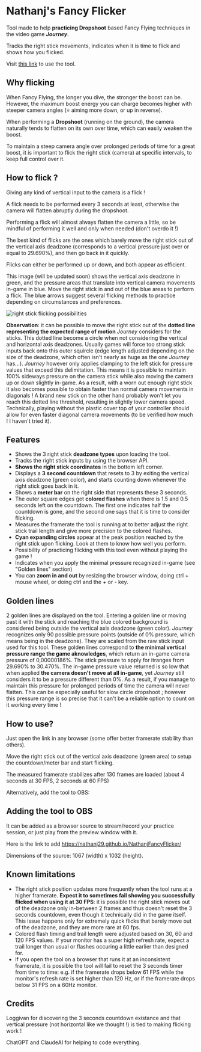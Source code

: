 # Nathanj's Fancy Flicker
Tool made to help **practicing Dropshoot** based Fancy Flying techniques in the video game ***Journey***.

Tracks the right stick movements, indicates when it is time to flick and shows how you flicked.

Visit [this link](https://nathanj29.github.io/NathanjFancyFlicker/) to use the tool.



## Why flicking
When Fancy Flying, the longer you dive, the stronger the boost can be. However, the maximum boost energy you can charge becomes higher with steeper camera angles (= aiming more down, or up in reverse).

When performing a **Dropshoot** (running on the ground), the camera naturally tends to flatten on its own over time, which can easily weaken the boost.

To maintain a steep camera angle over prolonged periods of time for a great boost, it is important to flick the right stick (camera) at specific intervals, to keep full control over it.



## How to flick ?
Giving any kind of vertical input to the camera is a flick !

A flick needs to be performed every 3 seconds at least, otherwise the camera will flatten abruptly during the dropshoot.

Performing a flick will almost always flatten the camera a little, so be mindful of performing it well and only when needed (don't overdo it !)

The best kind of flicks are the ones which barely move the right stick out of the vertical axis deadzone (corresponds to a vertical pressure just over or equal to 29.690%), and then go back in it quickly.

Flicks can either be performed up or down, and both appear as efficient.

This image (will be updated soon) shows the vertical axis deadzone in green, and the pressure areas that translate into vertical camera movements in-game in blue.
Move the right stick in and out of the blue areas to perform a flick.
The blue arrows suggest several flicking methods to practice depending on circumstances and preferences.

![right stick flicking possibilities](https://github.com/user-attachments/assets/008a07b2-b6af-410f-805b-368deb7b8be9)

**Observation**: it can be possible to move the right stick out of the **dotted line representing the expected range of motion** _Journey_ considers for the sticks. This dotted line become a circle when not considering the vertical and horizontal axis deadzones.
Usually games will force too strong stick inputs back onto this outer squircle (edge length adjusted depending on the size of the deadzone, which often isn't nearly as huge as the one _Journey_ has...). _Journey_ however only applies clamping to the left stick for pressure values that exceed this delimitation. This means it is possible to maintain 100% sideways pressure on the camera stick while also moving the camera up or down slightly in-game. As a result, with a worn out enough right stick it also becomes possible to obtain faster than normal camera movements in diagonals ! A brand new stick on the other hand probably won't let you reach this dotted line threshold, resulting in slightly lower camera speed. Technically, playing without the plastic cover top of your controller should allow for even faster diagonal camera movements (to be verified how much ! I haven't tried it).



## Features
* Shows the 3 right stick **deadzone types** upon loading the tool.
* Tracks the right stick inputs by using the browser API.
* **Shows the right stick coordinates** in the bottom left corner.
* Displays a **3 second countdown** that resets to 3 by exiting the vertical axis deadzone (green color), and starts counting down whenever the right stick goes back in it.
* Shows a **meter bar** on the right side that represents these 3 seconds.
* The outer square edges get **colored flashes** when there is 1.5 and 0.5 seconds left on the countdown. The first one indicates half the countdown is gone, and the second one says that it is time to consider flicking.
* Measures the framerate the tool is running at to better adjust the right stick trail length and give more precision to the colored flashes.
* **Cyan expanding circles** appear at the peak position reached by the right stick upon flicking. Look at them to know how well you perform.
* Possibility of practicing flicking with this tool even without playing the game !
* Indicates when you apply the minimal pressure recagnized in-game (see "Golden lines" section)
* You can **zoom in and out** by resizing the browser window, doing ctrl + mouse wheel, or doing ctrl and the + or - key.



## Golden lines
2 golden lines are displayed on the tool. Entering a golden line or moving past it with the stick and reaching the blue colored background is considered being outside the vertical axis deadzone (green color).
_Journey_ recognizes only 90 possible pressure points (outside of 0% pressure, which means being in the deadzone). They are scaled from the raw stick input used for this tool. These golden lines correspond to **the minimal vertical pressure range the game aknowledges**, which return an in-game camera pressure of 0,00000186%.
The stick pressure to apply for itranges from 29.690% to 30.470%.
The in-game pressure value returned is so low that when applied **the camera doesn't move at all in-game**, yet _Journey_ still considers it to be a pressure different than 0%. As a result, if you manage to maintain this pressure for prolonged periods of time the camera will never flatten. This can be especially useful for slow circle dropshoot ; however this pressure range is so precise that it can't be a reliable option to count on it working every time !



## How to use?
Just open the link in any browser (some offer better framerate stability than others).

Move the right stick out of the vertical axis deadzone (green area) to setup the countdown/meter bar and start flicking.

The measured framerate stabilizes after 130 frames are loaded (about 4 seconds at 30 FPS, 2 seconds at 60 FPS)

Alternatively, add the tool to OBS:



## Adding the tool to OBS
It can be added as a browser source to stream/record your practice session, or just play from the preview window with it.

Here is the link to add https://nathanj29.github.io/NathanjFancyFlicker/

Dimensions of the source: 1067 (width) x 1032 (height).



## Known limitations
* The right stick position updates more frequently when the tool runs at a higher framerate. **Expect it to sometimes fail showing you successfully flicked when using it at 30 FPS**: it is possible the right stick moves out of the deadzone only in-between 2 frames and thus doesn't reset the 3 seconds countdown, even though it technically did in the game itself. This issue happens only for extremely quick flicks that barely move out of the deadzone, and they are more rare at 60 fps.
* Colored flash timing and trail length were adjusted based on 30, 60 and 120 FPS values. If your monitor has a super high refresh rate, expect a trail longer than usual or flashes occuring a little earlier than designed for.
* If you open the tool on a browser that runs it at an inconsistent framerate, it is possible the tool will fail to reset the 3 seconds timer from time to time: e.g. if the framerate drops below 61 FPS while the monitor's refresh rate is set higher than 120 Hz, or if the framerate drops below 31 FPS on a 60Hz monitor.



## Credits
Loggivan for discovering the 3 seconds countdown existance and that vertical pressure (not horizontal like we thought !) is tied to making flicking work !

ChatGPT and ClaudeAI for helping to code everything.
